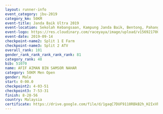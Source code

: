 ```yaml
---
layout: runner-info 
event_category: jbu-2019 
category_km: 50KM 
event-title: Janda Baik Ultra 2019 
event-location: Sekolah Kebangsaan, Kampung Janda Baik, Bentong, Pahang, Malaysia 
event-logo: https://res.cloudinary.com/raceyaya/image/upload/v1569217009/logo/janda-baik_vch1pc.jpg 
event-date: 2019-09-14 
checkpoint-name2: Split 1 E Farm 
checkpoint-name3: Split 2 ATV 
overall_rank: 101
gender_rank_rank_rank_rank_rank: 81
category_rank: 48
bib: 51070
name: AFIF AIMAN BIN SAMSOR NAHAR
category: 50KM Men Open
gender: Male
start: 0-00.0
checkpoint2: 4-03-51
checkpoint3: 7-53-31
finish: 8-28-56
country: Malaysia
certificate: https://drive.google.com/file/d/1gaqC7DUF9110RBkB2h_H2IxVhn4m6O_E/view?usp=sharing
---
```

